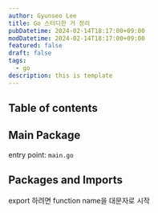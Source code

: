 ```yaml
---
author: Gyunseo Lee
title: Go 스터디한 거 정리
pubDatetime: 2024-02-14T18:17:00+09:00
modDatetime: 2024-02-14T18:17:00+09:00
featured: false
draft: false
tags:
  - go
description: this is template
---
```


## Table of contents

## Main Package

entry point: `main.go`

## Packages and Imports

export 하려면 function name을 대문자로 시작
